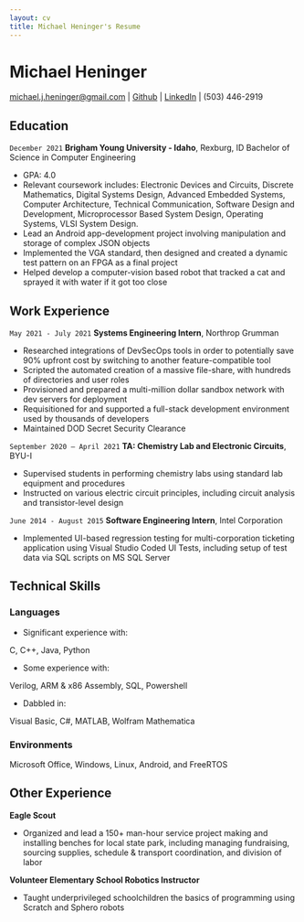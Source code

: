 ```yaml
---
layout: cv
title: Michael Heninger's Resume
---
```

# Michael Heninger

<div id="webaddress">
<a href="mailto:michael.j.heninger@gmail.com">michael.j.heninger@gmail.com</a>
| <a href="github.com/cougarEngineer">Github</a>
| <a href="linkedin.com/in/michaeljheninger/">LinkedIn</a>
| (503) 446-2919
</div>

## Education

`December 2021`
__Brigham Young University - Idaho__, Rexburg, ID
Bachelor of Science in Computer Engineering

- GPA: 4.0
- Relevant coursework includes: Electronic Devices and Circuits, Discrete Mathematics, Digital Systems Design, Advanced Embedded Systems, Computer Architecture, Technical Communication, Software Design and Development, Microprocessor Based System Design, Operating Systems, VLSI System Design.
- Lead an Android app-development project involving manipulation and storage of complex JSON objects
- Implemented the VGA standard, then designed and created a dynamic test pattern on an FPGA as a final project
- Helped develop a computer-vision based robot that tracked a cat and sprayed it with water if it got too close

## Work Experience

`May 2021 - July 2021`
__Systems Engineering Intern__,  Northrop Grumman

- Researched integrations of DevSecOps tools in order to potentially save 90% upfront cost by switching to another feature-compatible tool
- Scripted the automated creation of a massive file-share, with hundreds of directories and user roles
- Provisioned and prepared a multi-million dollar sandbox network with dev servers for deployment
- Requisitioned for and supported a full-stack development environment used by thousands of developers
- Maintained DOD Secret Security Clearance

`September 2020 – April 2021`
__TA: Chemistry Lab and Electronic Circuits__, BYU-I
- Supervised students in performing chemistry labs using standard lab equipment and procedures
- Instructed on various electric circuit principles, including circuit analysis and transistor-level design


`June 2014 - August 2015`
__Software Engineering Intern__,  Intel Corporation

- Implemented UI-based regression testing for multi-corporation ticketing application using Visual Studio Coded UI Tests, including setup of test data via SQL scripts on MS SQL Server

## Technical Skills

### Languages
- Significant experience with:

C, C++, Java, Python

- Some experience with:		

Verilog, ARM & x86 Assembly, SQL, Powershell

- Dabbled in:			

Visual Basic, C#, MATLAB, Wolfram Mathematica


### Environments

Microsoft Office, Windows, Linux, Android, and FreeRTOS

## Other Experience
__Eagle Scout__
- Organized and lead a 150+ man-hour service project making and installing benches for local state park, including managing fundraising, sourcing supplies, schedule & transport coordination, and division of labor

__Volunteer Elementary School Robotics Instructor__
- Taught underprivileged schoolchildren the basics of programming using Scratch and Sphero robots

<!-- ### Footer

Last updated: May 2013 -->


